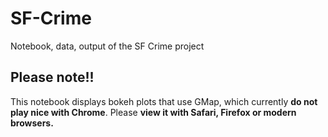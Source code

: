 # SF-Crime
Notebook, data, output of the SF Crime project

## Please note!!

This notebook displays bokeh plots that use GMap, which currently **do not play nice with Chrome**.  Please **view it with Safari, Firefox or modern browsers.**
